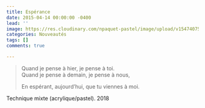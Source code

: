 ```yaml
---
title: Espérance
date: 2015-04-14 00:00:00 -0400
lead: ''
image: https://res.cloudinary.com/npaquet-pastel/image/upload/v1547407571/37902940_2127565797512656_6441066177824292864_n-1.jpg
categories: Nouveautés
tags: []
comments: true

---
```

> Quand je pense à hier, je pense à toi.  
> Quand je pense à demain, je pense à nous, 
>
> En espérant, aujourd’hui, que tu viennes à moi.

Technique mixte (acrylique/pastel). 2018